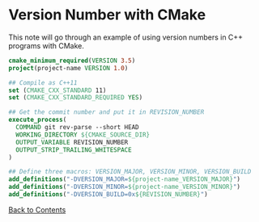 # Version Number with CMake

This note will go through an example of using version numbers in C++ programs with CMake.

```cmake
cmake_minimum_required(VERSION 3.5)
project(project-name VERSION 1.0)

## Compile as C++11
set (CMAKE_CXX_STANDARD 11)
set (CMAKE_CXX_STANDARD_REQUIRED YES)

## Get the commit number and put it in REVISION_NUMBER
execute_process(
  COMMAND git rev-parse --short HEAD
  WORKING_DIRECTORY ${CMAKE_SOURCE_DIR}
  OUTPUT_VARIABLE REVISION_NUMBER
  OUTPUT_STRIP_TRAILING_WHITESPACE
)

## Define three macros: VERSION_MAJOR, VERSION_MINOR, VERSION_BUILD
add_definitions("-DVERSION_MAJOR=${project-name_VERSION_MAJOR}")
add_definitions("-DVERSION_MINOR=${project-name_VERSION_MINOR}")
add_definitions("-DVERSION_BUILD=0x${REVISION_NUMBER}")
```

[Back to Contents](./README.md)
